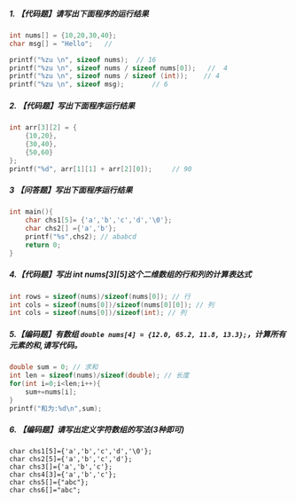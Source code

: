 ##### 1. 【代码题】请写出下面程序的运行结果

```c
int nums[] = {10,20,30,40};
char msg[] = "Hello";	// 

printf("%zu \n", sizeof nums);	// 16
printf("%zu \n", sizeof nums / sizeof nums[0]);	  //  4
printf("%zu \n", sizeof nums / sizeof (int));	 // 4
printf("%zu \n", sizeof msg);		// 6
```

##### 2. 【代码题】写出下面程序运行结果

```c
int arr[3][2] = {
    {10,20},
    {30,40},
    {50,60}
};
printf("%d", arr[1][1] + arr[2][0]);     // 90
```

##### 3 【问答题】写出下面程序运行结果

```c
int main(){
	char chs1[5]= {'a','b','c','d','\0'};
	char chs2[] ={'a','b'};
	printf("%s",chs2); // ababcd
	return 0;
}
```

##### 4.【代码题】写出 int nums\[3\]\[5\]这个二维数组的行和列的计算表达式

```c
int rows = sizeof(nums)/sizeof(nums[0]); // 行
int cols = sizeof(nums[0])/sizeof(nums[0][0]); // 列
int cols = sizeof(nums[0])/sizeof(int); // 列
```



##### 5.【编码题】有数组 `double nums[4] = {12.0, 65.2, 11.8, 13.3};`，计算所有元素的和,请写代码。

```c
double sum = 0; // 求和
int len = sizeof(nums)/sizeof(double); // 长度
for(int i=0;i<len;i++){
    sum+=nums[i];
}
printf("和为:%d\n",sum);
```



##### 6. 【编码题】请写出定义字符数组的写法(3种即可)

```
char chs1[5]={'a','b','c','d','\0'};
char chs2[5]={'a','b','c','d'};
char chs3[]={'a','b','c'};
char chs4[3]={'a','b','c'};
char chs5[]={"abc"};
char chs6[]="abc";
```










